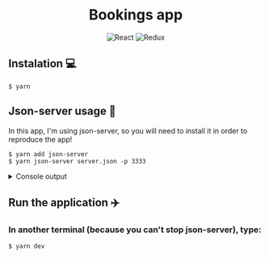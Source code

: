 <h1 align='center'>Bookings app</h1>

<div align='center'>

  ![React](https://img.shields.io/badge/react-%2320232a.svg?style=for-the-badge&logo=react&logoColor=%2361DAFB)
  ![Redux](https://img.shields.io/badge/redux-%23593d88.svg?style=for-the-badge&logo=redux&logoColor=white)

</div>

## Instalation 💻
```console
$ yarn
```

## Json-server usage 🤔
In this app, I'm using json-server, so you will need to install it in order to reproduce the app!

```console
$ yarn add json-server
$ yarn json-server server.json -p 3333
```

<details>
  <summary>Console output</summary>

  ```console

 \{^_^}/ hi!

  Loading server.json
  Done

  Resources
  http://localhost:3333/stock
  http://localhost:3333/trips

  Home
  http://localhost:3333

```

</details>

## Run the application ✈️
### In another terminal (**because you can't stop json-server**), type:

```console
$ yarn dev
```